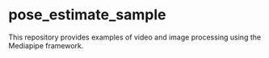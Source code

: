 # pose_estimate_sample

This repository provides examples of video and image processing using the Mediapipe framework.
